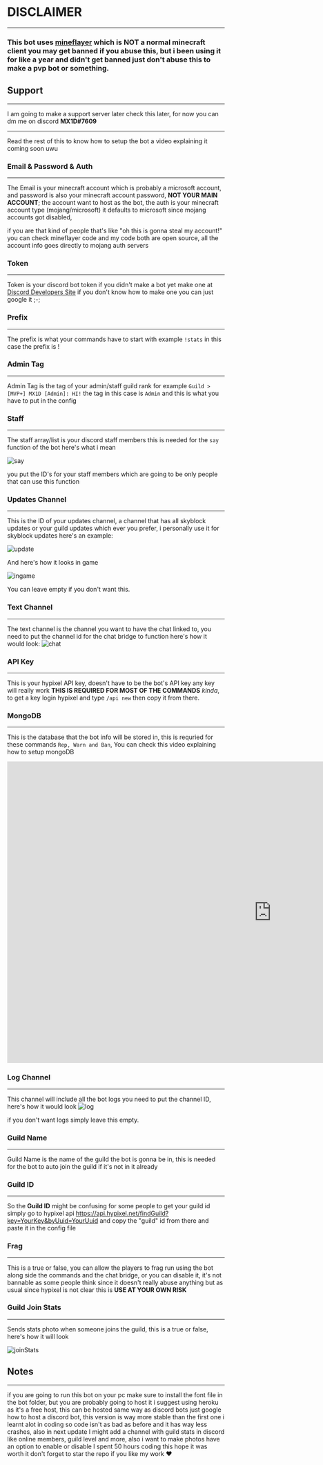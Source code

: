 # DISCLAIMER
---
### This bot uses [mineflayer](https://www.npmjs.com/package/mineflayer) which is NOT a normal minecraft client you may get banned if you abuse this, but i been using it for like a year and didn't get banned just don't abuse this to make a pvp bot or something.

## Support
---
I am going to make a support server later check this later, for now you can dm me on discord **MX1D#7609**

---
Read the rest of this to know how to setup the bot a video explaining it coming soon uwu

### Email & Password & Auth
---
The Email is your minecraft account which is probably a microsoft account, and password is also your minecraft account password, **NOT YOUR MAIN ACCOUNT**; the account want to host as the bot, the auth is your minecraft account type (mojang/microsoft) it defaults to microsoft since mojang accounts got disabled,

if you are that kind of people that's like "oh this is gonna steal my account!" you can check mineflayer code and my code both are open source, all the account info goes directly to mojang auth servers

### Token
---
Token is your discord bot token if you didn't make a bot yet make one at [Discord Developers Site](https://discord.com/developers/applications) if you don't know how to make one you can just google it ;-;

### Prefix
---
The prefix is what your commands have to start with example `!stats` in this case the prefix is !

### Admin Tag
---
Admin Tag is the tag of your admin/staff guild rank for example `Guild > [MVP+] MX1D [Admin]: HI!` the tag in this case is `Admin` and this is what you have to put in the config

### Staff
---
The staff array/list is your discord staff members this is needed for the `say` function of the bot here's what i mean

![say](https://cdn.discordapp.com/attachments/850843468938870824/953972107086299146/unknown.png)

you put the ID's for your staff members which are going to be only people that can use this function

### Updates Channel
---
This is the ID of your updates channel, a channel that has all skyblock updates or your guild updates which ever you prefer, i personally use it for skyblock updates here's an example:

![update](https://cdn.discordapp.com/attachments/850843468938870824/953972991606280232/unknown.png)

And here's how it looks in game

![ingame](https://cdn.discordapp.com/attachments/850843468938870824/953973194094690334/unknown.png)

You can leave empty if you don't want this.

### Text Channel
---
The text channel is the channel you want to have the chat linked to, you need to put the channel id for the chat bridge to function here's how it would look:
![chat](https://cdn.discordapp.com/attachments/850843468938870824/953974461244260432/unknown.png)

### API Key
---
This is your hypixel API key, doesn't have to be the bot's API key any key will really work **THIS IS REQUIRED FOR MOST OF THE COMMANDS** *kinda*, to get a key login hypixel and type `/api new` then copy it from there.

### MongoDB
---
This is the database that the bot info will be stored in, this is requried for these commands `Rep, Warn and Ban`, You can check this video explaining how to setup mongoDB 
<iframe width="1223" height="697" src="https://www.youtube.com/embed/rPqRyYJmx2g" title="YouTube video player" frameborder="0" allow="accelerometer; autoplay; clipboard-write; encrypted-media; gyroscope; picture-in-picture" allowfullscreen></iframe>

### Log Channel
---
This channel will include all the bot logs you need to put the channel ID, here's how it would look 
![log](https://cdn.discordapp.com/attachments/850843468938870824/953976657000144946/unknown.png)

if you don't want logs simply leave this empty.

### Guild Name
---
Guild Name is the name of the guild the bot is gonna be in, this is needed for the bot to auto join the guild if it's not in it already

### Guild ID
---
So the **Guild ID** might be confusing for some people to get your guild id simply go to hypixel api https://api.hypixel.net/findGuild?key=YourKey&byUuid=YourUuid and copy the "guild" id from there and paste it in the config file

### Frag
---
This is a true or false, you can allow the players to frag run using the bot along side the commands and the chat bridge, or you can disable it, it's not bannable as some people think since it doesn't really abuse anything but as usual since hypixel is not clear this is **USE AT YOUR OWN RISK**

### Guild Join Stats
---
Sends stats photo when someone joins the guild, this is a true or false, here's how it will look

![joinStats](https://cdn.discordapp.com/attachments/850843468938870824/953978122565476423/unknown.png)


## Notes
---
if you are going to run this bot on your pc make sure to install the font file in the bot folder, but you are probably going to host it i suggest using heroku as it's a free host, this can be hosted same way as discord bots just google how to host a discord bot, this version is way more stable than the first one i learnt alot in coding so code isn't as bad as before and it has way less crashes, also in next update I might add a channel with guild stats in discord like online members, guild level and more, also i want to make photos have an option to enable or disable I spent 50 hours coding this hope it was worth it don't forget to star the repo if you like my work ❤️